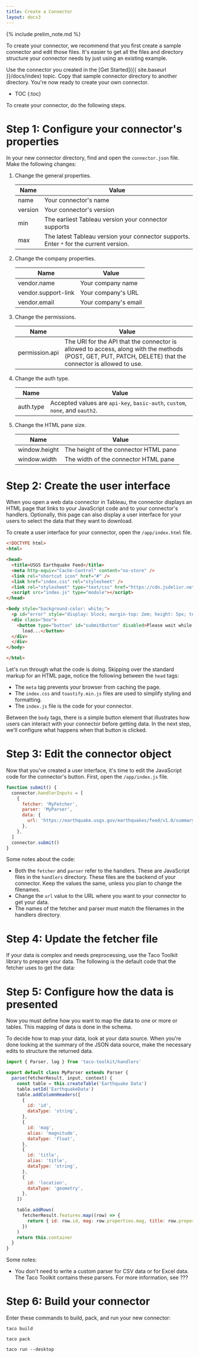 ```yaml
---
title: Create a Connector
layout: docs3
---
```

{% include prelim_note.md %}

To create your connector, we recommend that you first create a sample connector and edit those files. It's easier to get all the files and directory structure your connector needs by just using an existing example.

Use the connector you created in the [Get Started]({{ site.baseurl }}/docs/index) topic. Copy that sample connector directory to another directory. You're now ready to create your own connector.

<!-- Start with create connector with your connector name -->

* TOC
{:toc}

To create your connector, do the following steps.
# Step 1: Configure your connector's properties

In your new connector directory, find and open the `connector.json` file. Make the following changes:

1. Change the general properties.

   | Name | Value |
   |------|-------|
   | name | Your connector's name |
   | version | Your connector's version |
   | min | The earliest Tableau version your connector supports |
   | max | The latest Tableau version your connector supports. Enter `*` for the current version. |

1. Change the company properties.

   | Name | Value |
   |------|-------|
   | vendor.name | Your company name |
   | vendor.support-link | Your company's URL |
   | vendor.email | Your company's email |

2. Change the permissions.

   | Name | Value |
   |------|-------|
   | permission.api | The URI for the API that the connector is allowed to access, along with the methods (POST, GET, PUT, PATCH, DELETE) that the connector is allowed to use. |

3. Change the auth type.

   | Name | Value |
   |------|-------|
   | auth.type | Accepted values are `api-key`, `basic-auth`, `custom`, `none`, and `oauth2`. |
   
   <!-- oauth2 = 'oauth2', 'api-key' = 'api-key', basic = 'basic-auth', custom = 'custom', none = 'none', -->

4. Change the HTML pane size.

   | Name | Value |
   |------|-------|
   | window.height | The height of the connector HTML pane |
   | window.width | The width of the connector HTML pane |

# Step 2: Create the user interface
When you open a web data connector in Tableau, the connector displays an HTML page that links to your JavaScript code and to your connector's handlers.
Optionally, this page can also display a user interface for your users to select the data that they want to download.

To create a user interface for your connector, open the `/app/index.html` file. 
```html
<!DOCTYPE html>
<html>

<head>
  <title>USGS Earthquake Feed</title>
  <meta http-equiv="Cache-Control" content="no-store" />
  <link rel="shortcut icon" href="#" />
  <link href="index.css" rel="stylesheet" />
  <link rel="stylesheet" type="text/css" href="https://cdn.jsdelivr.net/npm/toastify-js/src/toastify.min.css">
  <script src="index.js" type="module"></script>
</head>

<body style="background-color: white;">
  <p id="error" style="display: block; margin-top: 2em; height: 5px; text-align: center; color: red;"></p>
  <div class="box">
    <button type="button" id="submitButton" disabled>Please wait while settings
      load...</button>
  </div>
  </div>
</body>

</html>
```

Let's run through what the code is doing. Skipping over the standard markup for an HTML page, notice the
following between the `head` tags:

* The `meta` tag prevents your browser from caching the page.
* The `index.css` and `toastify.min.js` files are used to simplify styling and formatting.
* The `index.js` file is the code for your connector.

Between the `body` tags, there is a simple button element that illustrates how users can interact with your connector
before getting data. In the next step, we'll configure what happens when that button is clicked.

# Step 3: Edit the connector object
Now that you've created a user interface, it's time to edit the JavaScript code for the connector's button. First, open the `/app/index.js` file. 

``` js
function submit() {
  connector.handlerInputs = [
    {
      fetcher: 'MyFetcher',
      parser: 'MyParser',
      data: {
        url: 'https://earthquake.usgs.gov/earthquakes/feed/v1.0/summary/4.5_week.geojson',
      },
    },
  ]
  connector.submit()
}
```
Some notes about the code:
* Both the `fetcher` and `parser` refer to the handlers. These are JavaScript files in the `handlers` directory. These files are the backend of your connector. Keep the values the same, unless you plan to change the filenames. 
* Change the `url` value to the URL where you want to your connector to get your data.
* The names of the fetcher and parser must match the filenames in the handlers directory.

# Step 4: Update the fetcher file
If your data is complex and needs preprocessing, use the Taco Toolkit library to prepare your data.
The following is the default code that the fetcher uses to get the data:

<!-- Insert fetcher file content here. -->

# Step 5: Configure how the data is presented

Now you must define how
you want to map the data to one or more or tables. This mapping of data is done in the schema.

To decide how to map your data, look at your data source. When you're done looking at the summary of the JSON data source, make the necessary edits to structure the returned data.

``` js
import { Parser, log } from 'taco-toolkit/handlers'

export default class MyParser extends Parser {
  parse(fetcherResult, input, context) {
    const table = this.createTable('Earthquake Data')
    table.setId('EarthquakeData')
    table.addColumnHeaders([
      {
        id: 'id',
        dataType: 'string',
      },
      {
        id: 'mag',
        alias: 'magnitude',
        dataType: 'float',
      },
      {
        id: 'title',
        alias: 'title',
        dataType: 'string',
      },
      {
        id: 'location',
        dataType: 'geometry',
      },
    ])

    table.addRows(
      fetcherResult.features.map((row) => {
        return { id: row.id, mag: row.properties.mag, title: row.properties.title, location: row.geometry }
      })
    )
    return this.container
  }
}
```

Some notes:
* You don't need to write a custom parser for CSV data or for Excel data. The Taco Toolkit contains these parsers. For more information, see ???

# Step 6: Build your connector
Enter these commands to build, pack, and run your new connector:
```
taco build
```
```
taco pack
```
```
taco run --desktop
```
